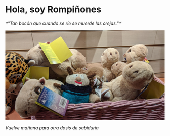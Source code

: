 # Hola, soy Rompiñones

<!--STARTS_HERE_QUOTE_README-->
<i>❝"Tan bocón que cuando se ríe se muerde las orejas."❞</i>
<!--ENDS_HERE_QUOTE_README-->

<!--START_SECTION:update_image-->
![alt text](https://raw.githubusercontent.com/focaalvarez/rompinones/main/.github/images/IMG_20220428_210615.jpg?raw=true)
<!--END_SECTION:update_image-->

*Vuelve mañana para otra dosis de sabiduría*
